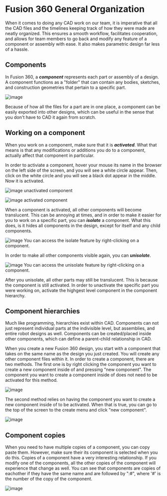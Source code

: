 # Fusion 360 General Organization

When it comes to doing any CAD work on our team, it is imperative that all the CAD files and the timelines keeping track of how they were made are neatly organized.
This ensures a smooth workflow, facilitates cooperation, and allows for team members to go back and modify any feature of a component or assembly with ease. It also 
makes parametric design far less of a hassle.

## Components

In Fusion 360, a **_component_** represents each part or assembly of a design. A component functions as a "folder" that can contain any bodies, sketches, and construction
geometries that pertain to a specific part. 

![image](https://user-images.githubusercontent.com/75654428/175606807-81ae1caa-2e6e-409c-88f3-a4f34e1e9acd.png)

Because of how all the files for a part are in one place, a component can be easily exported into other designs, which can be useful in the sense that you don't have
to CAD it again from scratch.

## Working on a component

When you work on a component, make sure that it is **_activated_**. What that means is that any modifications or additions you do to a component, actually affect that 
component in particular.

In order to activiate a component, hover your mouse its name in the browser on the left side of the screen, and you will see a white circle appear. Then, click on the
white circle and you will see a black dot appear in the middle. Now it is activated. 


![image](https://user-images.githubusercontent.com/75654428/175608510-5d198cc1-0b8e-4723-90b2-dcf827ccef71.png)
unactivated component

![image](https://user-images.githubusercontent.com/75654428/175608693-8ddef770-da12-4b5d-a557-922ebda1212b.png)
activated component

When a component is activated, all other components will become translucent. This can be annoying at times, and in order to make it easier for you to work on a specific
part, you can **_isolate_** a component. What this does, is it hides all components in the design, except for itself and any child components. 

![image](https://user-images.githubusercontent.com/75654428/175609793-0e2dff01-e91a-4e7b-b665-d415f5bd8ce0.png)
You can access the isolate feature by right-clicking on a component.

In order to make all other components visible again, you can **_unisolate_**.

![image](https://user-images.githubusercontent.com/75654428/175609944-91fcf68f-1fa8-4402-9160-253f8f1a8689.png)
You can access the unisolate feature by right-clicking on a component.

After you unisolate, all other parts may still be translucent. This is because the component is still activated. In order to unactivate the specific part you were
working on, activate the highgest level component in the component hierarchy.


## Component hierarchies

Much like programming, hierarchies exist within CAD. Components can not just represent individual parts at the indivisible level, but assemblies,
and entire robot designs as well. Components can be created/placed inside other components, which can define a parent-child relationship in CAD.

When you create a new Fusion 360 design, you start with a component that takes on the same name as the design you just created. You will create any other component
files within it. In order to create a component, there are two methods. The first one is by right clicking the component you want to create a new component inside of
and pressing "new component". The component you want to create a component inside of does not need to be activated for this method.

![image](https://user-images.githubusercontent.com/75654428/175611133-b48848ed-7a5f-47a3-a225-90dafe813587.png)

The second method relies on having the component you want to create a new component inside of to be activated. When that is true, you can go to the top of the screen
to the create menu and click "new component".

![image](https://user-images.githubusercontent.com/75654428/175611557-b77b0750-53fb-4446-8d01-f0dcb7493aa8.png)


## Component copies

When you need to have multiple copies of a component, you can copy paste them. However, make sure their its component is selected when you do this. Copies of a
component have a very interesting relationship. If you modify one of the components, all the other copies of the component will experience that change as well. You
can see that components are copies of eachother if they have the same name and are followed by ":#", where '#' is the number of the copy of the component.

![image](https://user-images.githubusercontent.com/75654428/175612577-63e34575-2a61-4838-b996-ff5ac70c9f0a.png)



